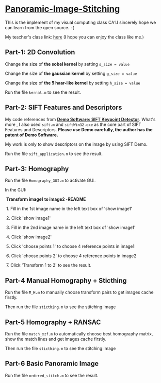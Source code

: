 # [Panoramic-Image-Stitching](https://github.com/haofengsiji/Panoramic-Image-Stitching)
This is the implement of my visual computing class CA1.I sincerely hope we can learn from the open source. : )

My teacher's class link: [here](https://tanrobby.github.io/teaching/ece_visual/index.html) (I hope you can enjoy the class like me.)

## Part-1: 2D Convolution

Change the size of **the sobel kernel** by setting `s_size = value`

Change the size of **the gaussian kernel** by setting `g_size = value`

Change the size of **the 5 haar-like kernel** by setting `h_size = value`

Run the file `kernal.m` to see the result.

## Part-2: SIFT Features and Descriptors

My code references from **[Demo Software: SIFT Keypoint Detector](https://www.cs.ubc.ca/~lowe/keypoints/)**. What's more , I also used `sift.m` and `siftWin32.exe` as the core part of SIFT Features and Descriptors.  **Please use Demo carefully, the author has the patent of Demo Software.**

My work is only to show descriptors  on the image by using SIFT Demo. 

Run the file `sift_application.m` to see  the result.

## Part-3: Homography

Run the file `Homography_GUI.m`  to activate GUI.

In the GUI:

​	**Transform image1 to image2 -README**

​	1. Fill in the 1st image name in the left text box of 'show image1'

​	2. Click 'show image1'

​	3. Fill in the 2nd image name in the left text box of 'show image1'

​	4. Click 'show image2' 

​	5. Click 'choose points 1' to choose 4 reference points in image1

​	6. Click 'choose points 2' to choose 4 reference points in image2

​	7. Click 'Transform 1 to 2' to see the result.

## Part-4 Manual Homography + Sticthing

Run the file `M_H.m` to manually choose transform pairs to get images cache firstly.

Then run the file `sticthing.m` to see the stitching image

## Part-5 Homography + RANSAC

Run the file `match_xzf.m` to automatically choose best homography matrix, show the match lines and get images cache firstly.

Then run the file `sticthing.m` to see the stitching image

## Part-6 Basic Panoramic Image

Run the file `ordered_stitch.m` to see the result.

